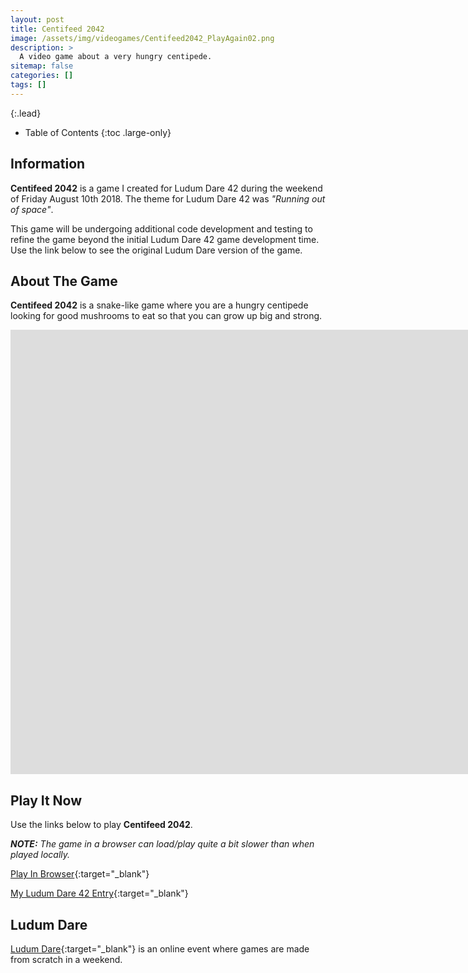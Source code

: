 ```yaml
---
layout: post
title: Centifeed 2042
image: /assets/img/videogames/Centifeed2042_PlayAgain02.png
description: >
  A video game about a very hungry centipede.
sitemap: false
categories: []
tags: []
---
```


{:.lead}

- Table of Contents
{:toc .large-only}

## Information

**Centifeed 2042** is a game I created for Ludum Dare 42 during the weekend of Friday August 10th 2018.  The theme for Ludum Dare 42 was *"Running out of space"*.  

This game will be undergoing additional code development and testing to refine the game beyond the initial Ludum Dare 42 game development time.  Use the link below to see the original Ludum Dare version of the game.

## About The Game

**Centifeed 2042** is a snake-like game where you are a hungry centipede looking for good mushrooms to eat so that you can grow up big and strong.

<div class="lead aspect-ratio sixteen-nine">
          
<iframe width="1903" height="711" src="https://www.youtube.com/embed/NMV9ChQUldc" frameborder="0" allow="accelerometer; autoplay; clipboard-write; encrypted-media; gyroscope; picture-in-picture" allowfullscreen></iframe>

</div>

## Play It Now

Use the links below to play **Centifeed 2042**.

***NOTE:***  *The game in a browser can load/play quite a bit slower than when played locally.*

[Play In Browser](https://jeffreychaplin.github.io/Centifeed2042/){:target="_blank"}

[My Ludum Dare 42 Entry](https://ldjam.com/events/ludum-dare/42/centifeed-2042){:target="_blank"}

## Ludum Dare

[Ludum Dare](https://ldjam.com/){:target="_blank"} is an online event where games are made from scratch in a weekend.
